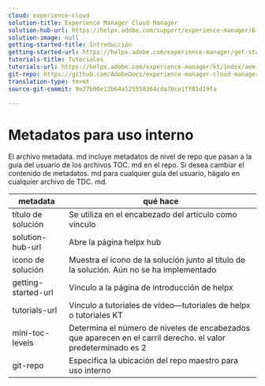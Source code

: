 ```yaml
---
cloud: experience-cloud
solution-title: Experience Manager Cloud Manager
solution-hub-url: https://helpx.adobe.com/support/experience-manager/6-4.html
solution-image: null
getting-started-title: Introducción
getting-started-url: https://helpx.adobe.com/experience-manager/get-started.html
tutorials-title: Tutoriales
tutorials-url: https://helpx.adobe.com/experience-manager/kt/index/aem-6-4-videos.html
git-repo: https://github.com/AdobeDocs/experience-manager-cloud-manager.en
translation-type: tm+mt
source-git-commit: 9e27b90e12b64a525558364cda70ce1ff01d19fa

---
```



# Metadatos para uso interno

El archivo metadata. md incluye metadatos de nivel de repo que pasan a la guía del usuario de los archivos TOC. md en el repo. Si desea cambiar el contenido de metadatos. md para cualquier guía del usuario, hágalo en cualquier archivo de TDC. md.

| metadata | qué hace |
|--- |--- |
| título de solución | Se utiliza en el encabezado del artículo como vínculo |
| solution-hub-url | Abre la página helpx hub |
| icono de solución | Muestra el icono de la solución junto al título de la solución. Aún no se ha implementado |
| getting-started-url | Vínculo a la página de introducción de helpx |
| tutorials-url | Vínculo a tutoriales de vídeo—tutoriales de helpx o tutoriales KT |
| mini-toc-levels | Determina el número de niveles de encabezados que aparecen en el carril derecho. el valor predeterminado es 2 |
| git-repo | Especifica la ubicación del repo maestro para uso interno |
